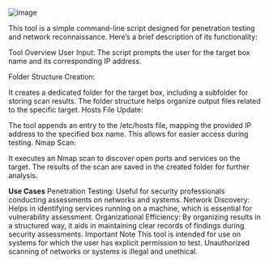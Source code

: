 ![image](https://github.com/user-attachments/assets/fbb7e203-12b5-44bc-8bd0-bd7a45dfef00)


This tool is a simple command-line script designed for penetration testing and network reconnaissance. Here’s a brief description of its functionality:

Tool Overview
User Input: The script prompts the user for the target box name and its corresponding IP address.

Folder Structure Creation:

It creates a dedicated folder for the target box, including a subfolder for storing scan results.
The folder structure helps organize output files related to the specific target.
Hosts File Update:

The tool appends an entry to the /etc/hosts file, mapping the provided IP address to the specified box name. This allows for easier access during testing.
Nmap Scan:

It executes an Nmap scan to discover open ports and services on the target.
The results of the scan are saved in the created folder for further analysis.

**Use Cases**
Penetration Testing: Useful for security professionals conducting assessments on networks and systems.
Network Discovery: Helps in identifying services running on a machine, which is essential for vulnerability assessment.
Organizational Efficiency: By organizing results in a structured way, it aids in maintaining clear records of findings during security assessments.
Important Note
This tool is intended for use on systems for which the user has explicit permission to test. Unauthorized scanning of networks or systems is illegal and unethical.
